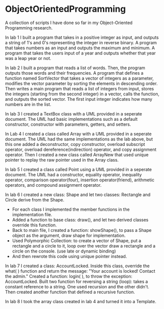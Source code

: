 # ObjectOrientedProgramming
A collection of scripts I have done so far in my Object-Oriented Programming research.

In lab 1 I built a program that takes in a positive integer as input, and outputs a string of 1's and 0's representing the integer in reverse binary. A program that takes numbers as an input and outputs the maximum and minimum. A program that takes the users input of a year and outputs whether that year was a leap year or not.

In lab 2 I built a program that reads a list of words. Then, the program outputs those words and their frequencies. A program that defines a function named SortVector that takes a vector of integers as a parameter, modifies the vector parameter by sorting the elements in descending order. Then writes a main program that reads a list of integers from input, stores the integers (starting from the second integer) in a vector, calls the function, and outputs the sorted vector. The first input integer indicates how many numbers are in the list.

In lab 3 I created a TextBox class with a UML provided in a seperate document. The UML had basic implementations such as a default constructor, constructor with parameters, getters, and setters.

 In Lab 4 I created a class called Array with a UML provided in a seperate document. The UML had the same implementations as the lab above, but this one added a deconstructor, copy constructor, overload subscript operator, overload dereference(indirection) operator, and copy assignment operator. Then I created a new class called ArrayNew that used unique pointer to replay the raw pointer used in the Array class.

 In lab 5 I created a class called Point using a UML provided in a seperate document. The UML had a constructor, equality operator, inequality operator, comparison operator(four), insertion operator(friend), arithmetic operators, and compound assignment operator.

In lab 6 I created a new class: Shape and let two classes: Rectangle and Circle derive from the Shape. 
-	For each class I implemented the member functions in the implementation file.
-	Added a function to base class: draw(), and let two derived classes override this function.
-	Back to main file, I created a function: showShape(), to pass a Shape object as the argument, draw shape for implementation.
-	Used Polymorphic Collection: to create a vector of Shape, put a rectangle and a circle to it, loop over the vector draw a rectangle and a circle on the console. (use late or dynamic binding)
-	And then rewrote this code using unique pointer instead.

In lab 7 I created a class: AccountLocked. Inside this class, override the what( ) function and return the message: "Your account is locked! Contact the admin." Created a function: login( ), to throw the exception: AccountLocked. Built two function for reversing a string (loop): takes a constant reference to a string. One used recursion and the other didn't. Then created another function that defined a recursive function.

In lab 8 I took the array class created in lab 4 and turned it into a Template.

